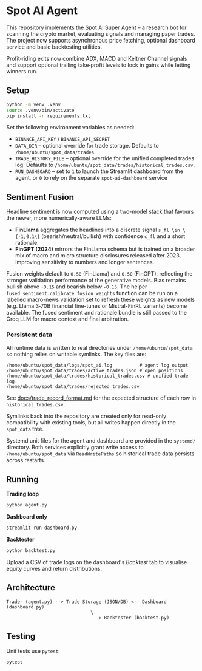 # Spot AI Agent

This repository implements the Spot AI Super Agent – a research bot for scanning the crypto market, evaluating signals and managing paper trades. The project now supports asynchronous price fetching, optional dashboard service and basic backtesting utilities.

Profit‑riding exits now combine ADX, MACD and Keltner Channel signals and support optional trailing take‑profit levels to lock in gains while letting winners run.

## Setup

```bash
python -m venv .venv
source .venv/bin/activate
pip install -r requirements.txt
```

Set the following environment variables as needed:

- `BINANCE_API_KEY` / `BINANCE_API_SECRET`
- `DATA_DIR` – optional override for trade storage. Defaults to
  `/home/ubuntu/spot_data/trades`.
- `TRADE_HISTORY_FILE` – optional override for the unified completed trades log.
  Defaults to `/home/ubuntu/spot_data/trades/historical_trades.csv`.
- `RUN_DASHBOARD` – set to `1` to launch the Streamlit dashboard from the agent,
  or `0` to rely on the separate `spot-ai-dashboard` service

## Sentiment Fusion

Headline sentiment is now computed using a two-model stack that favours the
newer, more numerically-aware LLMs:

* **FinLlama** aggregates the headlines into a discrete signal ``s_fl \in
  \{-1,0,1\}`` (bearish/neutral/bullish) with confidence ``c_fl`` and a short
  rationale.
* **FinGPT (2024)** mirrors the FinLlama schema but is trained on a broader mix
  of macro and micro structure disclosures released after 2023, improving
  sensitivity to numbers and longer sentences.

Fusion weights default to ``0.50`` (FinLlama) and ``0.50`` (FinGPT), reflecting
the stronger validation performance of the generative models.  Bias remains
bullish above ``+0.15`` and bearish below ``-0.15``.  The helper
`fused_sentiment.calibrate_fusion_weights` function can be run on a labelled
macro-news validation set to refresh these weights as new models (e.g. Llama 3‑70B
financial fine-tunes or Mistral-FinRL variants) become available.  The fused
sentiment and rationale bundle is still passed to the Groq LLM for macro context
and final arbitration.

### Persistent data

All runtime data is written to real directories under
`/home/ubuntu/spot_data` so nothing relies on writable symlinks.  The key
files are:

```
/home/ubuntu/spot_data/logs/spot_ai.log          # agent log output
/home/ubuntu/spot_data/trades/active_trades.json # open positions
/home/ubuntu/spot_data/trades/historical_trades.csv # unified trade log
/home/ubuntu/spot_data/trades/rejected_trades.csv
```

See [docs/trade_record_format.md](docs/trade_record_format.md) for the expected
structure of each row in `historical_trades.csv`.

Symlinks back into the repository are created only for read-only
compatibility with existing tools, but all writes happen directly in the
`spot_data` tree.

Systemd unit files for the agent and dashboard are provided in the
`systemd/` directory.  Both services explicitly grant write access to
`/home/ubuntu/spot_data` via `ReadWritePaths` so historical trade data
persists across restarts.

## Running

**Trading loop**

```bash
python agent.py
```

**Dashboard only**

```bash
streamlit run dashboard.py
```

**Backtester**

```bash
python backtest.py
```

Upload a CSV of trade logs on the dashboard's *Backtest* tab to visualise equity curves and return distributions.

## Architecture

```
Trader (agent.py) --> Trade Storage (JSON/DB) <-- Dashboard (dashboard.py)
                               \
                                --> Backtester (backtest.py)
```

## Testing

Unit tests use `pytest`:

```bash
pytest
```
